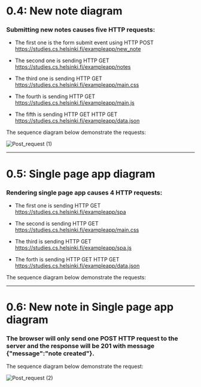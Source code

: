 # 0.4: New note diagram

### Submitting new notes causes five HTTP requests:

* The first one is the form submit event using HTTP POST 
https://studies.cs.helsinki.fi/exampleapp/new_note

* The second one is sending HTTP GET https://studies.cs.helsinki.fi/exampleapp/notes 

* The third one is sending HTTP GET 
https://studies.cs.helsinki.fi/exampleapp/main.css

* The fourth is sending HTTP GET
https://studies.cs.helsinki.fi/exampleapp/main.js

* The fifth is sending HTTP GET 
HTTP GET https://studies.cs.helsinki.fi/exampleapp/data.json

The sequence diagram below demonstrate the requests:



   ![Post_request (1)](https://user-images.githubusercontent.com/32091211/207472902-917b9e96-0ddb-4793-8130-d24b33307bd3.png)


____
# 0.5: Single page app diagram

### Rendering single page app causes 4 HTTP requests: 


* The first one is sending HTTP GET https://studies.cs.helsinki.fi/exampleapp/spa 

* The second is sending HTTP GET 
https://studies.cs.helsinki.fi/exampleapp/main.css

* The third is sending HTTP GET
https://studies.cs.helsinki.fi/exampleapp/spa.js

* The forth is sending HTTP GET 
HTTP GET https://studies.cs.helsinki.fi/exampleapp/data.json

The sequence diagram below demonstrate the requests:


____

# 0.6: New note in Single page app diagram

### The browser will only send one POST HTTP request to the server and the response will be 201 with message {"message":"note created"}.
The sequence diagram below demonstrate the request:


   ![Post_request (2)](https://user-images.githubusercontent.com/32091211/207720262-8289c2db-5e88-4ed8-a52c-4a38363ed6cd.png)



